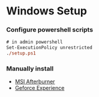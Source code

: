 # Windows Setup

### Configure powershell scripts

```ps
# in admin powershell
Set-ExecutionPolicy unrestricted
./setup.ps1
```

### Manually install

- [MSI Afterburner](https://www.msi.com/Landing/afterburner/graphics-cards)
- [Geforce Experience](https://www.nvidia.com/en-us/geforce/geforce-experience/download/)
